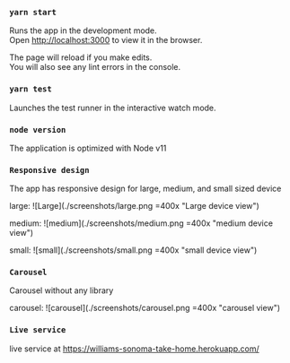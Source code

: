 ### `yarn start`

Runs the app in the development mode.<br />
Open [http://localhost:3000](http://localhost:3000) to view it in the browser.

The page will reload if you make edits.<br />
You will also see any lint errors in the console.

### `yarn test`

Launches the test runner in the interactive watch mode.

### `node version`

The application is optimized with Node v11

### `Responsive design`

The app has responsive design for large, medium, and small sized device

large: 
![Large](./screenshots/large.png =400x "Large device view")

medium: 
![medium](./screenshots/medium.png =400x "medium device view")

small: 
![small](./screenshots/small.png =400x "small device view")

### `Carousel`

Carousel without any library

carousel: 
![carousel](./screenshots/carousel.png =400x "carousel view")

### `Live service`

live service at https://williams-sonoma-take-home.herokuapp.com/